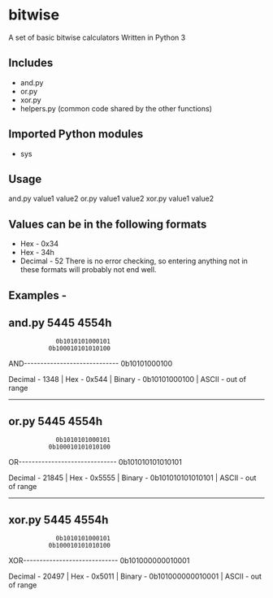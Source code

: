 # bitwise
A set of basic bitwise calculators
Written in Python 3

Includes
--------
 - and.py
 - or.py
 - xor.py
 - helpers.py (common code shared by the other functions)
 
Imported Python modules
-----------------------
  - sys

Usage
-----
 and.py value1 value2
 or.py value1 value2
 xor.py value1 value2
 
Values can be in the following formats
--------------------------------------
 - Hex - 0x34
 - Hex - 34h
 - Decimal - 52
There is no error checking, so entering anything not in these formats will probably not end well.

Examples -
-----------------
and.py 5445 4554h
-----------------

                 0b1010101000101
               0b100010101010100
AND-----------------------------
                   0b10101000100

Decimal - 1348  |        Hex - 0x544    |        Binary - 0b10101000100         |        ASCII - out of range


----------------
or.py 5445 4554h
----------------

                 0b1010101000101
               0b100010101010100
OR------------------------------
               0b101010101010101

Decimal - 21845         |        Hex - 0x5555   |        Binary - 0b101010101010101     |        ASCII - out of range


-----------------
xor.py 5445 4554h
-----------------

                 0b1010101000101
               0b100010101010100
XOR-----------------------------
               0b101000000010001

Decimal - 20497         |        Hex - 0x5011   |        Binary - 0b101000000010001     |        ASCII - out of range

